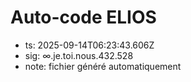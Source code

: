 # Auto-code ELIOS
- ts: 2025-09-14T06:23:43.606Z
- sig: ∞.je.toi.nous.432.528
- note: fichier généré automatiquement